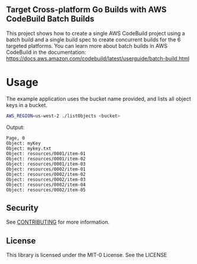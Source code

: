 ## Target Cross-platform Go Builds with AWS CodeBuild Batch Builds

This project shows how to create a single AWS CodeBuild project using a batch build and a single build spec to create concurrent builds for the 6 targeted platforms. You can learn more about batch builds in AWS CodeBuild in the documentation: https://docs.aws.amazon.com/codebuild/latest/userguide/batch-build.html

# Usage

The example application uses the bucket name provided, and lists all object keys in a bucket.

```sh
AWS_REGION=us-west-2 ./listObjects <bucket>
```

Output:
```
Page, 0
Object: myKey
Object: mykey.txt
Object: resources/0001/item-01
Object: resources/0001/item-02
Object: resources/0001/item-03
Object: resources/0002/item-01
Object: resources/0002/item-02
Object: resources/0002/item-03
Object: resources/0002/item-04
Object: resources/0002/item-05
```

## Security

See [CONTRIBUTING](CONTRIBUTING.md#security-issue-notifications) for more information.

## License

This library is licensed under the MIT-0 License. See the LICENSE 
